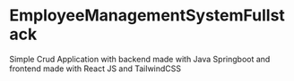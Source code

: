 # EmployeeManagementSystemFullstack

Simple Crud Application with backend made with Java Springboot and frontend made with React JS and TailwindCSS
